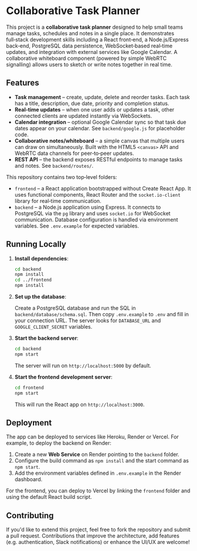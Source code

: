 # Collaborative Task Planner

This project is a **collaborative task planner** designed to help small teams manage tasks, schedules and notes in a single place. It demonstrates full‑stack development skills including a React front‑end, a Node.js/Express back‑end, PostgreSQL data persistence, WebSocket‑based real‑time updates, and integration with external services like Google Calendar. A collaborative whiteboard component (powered by simple WebRTC signalling) allows users to sketch or write notes together in real time.

## Features

* **Task management** – create, update, delete and reorder tasks. Each task has a title, description, due date, priority and completion status.
* **Real‑time updates** – when one user adds or updates a task, other connected clients are updated instantly via WebSockets.
* **Calendar integration** – optional Google Calendar sync so that task due dates appear on your calendar. See `backend/google.js` for placeholder code.
* **Collaborative notes/whiteboard** – a simple canvas that multiple users can draw on simultaneously. Built with the HTML5 `<canvas>` API and WebRTC data channels for peer‑to‑peer updates.
* **REST API** – the backend exposes RESTful endpoints to manage tasks and notes. See `backend/routes/`.

This repository contains two top‑level folders:

* `frontend` – a React application bootstrapped without Create React App. It uses functional components, React Router and the `socket.io-client` library for real‑time communication.
* `backend` – a Node.js application using Express. It connects to PostgreSQL via the `pg` library and uses `socket.io` for WebSocket communication. Database configuration is handled via environment variables. See `.env.example` for expected variables.

## Running Locally

1. **Install dependencies**:

   ```bash
   cd backend
   npm install
   cd ../frontend
   npm install
   ```

2. **Set up the database**:

   Create a PostgreSQL database and run the SQL in `backend/database/schema.sql`. Then copy `.env.example` to `.env` and fill in your connection URL. The server looks for `DATABASE_URL` and `GOOGLE_CLIENT_SECRET` variables.

3. **Start the backend server**:

   ```bash
   cd backend
   npm start
   ```

   The server will run on `http://localhost:5000` by default.

4. **Start the frontend development server**:

   ```bash
   cd frontend
   npm start
   ```

   This will run the React app on `http://localhost:3000`.

## Deployment

The app can be deployed to services like Heroku, Render or Vercel. For example, to deploy the backend on Render:

1. Create a new **Web Service** on Render pointing to the `backend` folder.
2. Configure the build command as `npm install` and the start command as `npm start`.
3. Add the environment variables defined in `.env.example` in the Render dashboard.

For the frontend, you can deploy to Vercel by linking the `frontend` folder and using the default React build script.

## Contributing

If you'd like to extend this project, feel free to fork the repository and submit a pull request. Contributions that improve the architecture, add features (e.g. authentication, Slack notifications) or enhance the UI/UX are welcome!